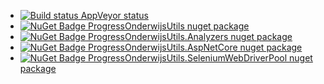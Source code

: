  - [![Build status](https://ci.appveyor.com/api/projects/status/vhcry4gurw5hem79?svg=true) AppVeyor status](https://ci.appveyor.com/project/progressonderwijs/progressonderwijsutils)
 - [![NuGet Badge](https://buildstats.info/nuget/ProgressOnderwijsUtils) ProgressOnderwijsUtils nuget package](https://www.nuget.org/packages/ProgressOnderwijsUtils/)
 - [![NuGet Badge](https://buildstats.info/nuget/ProgressOnderwijsUtils.Analyzers) ProgressOnderwijsUtils.Analyzers nuget package](https://www.nuget.org/packages/ProgressOnderwijsUtils.Analyzers/)
 - [![NuGet Badge](https://buildstats.info/nuget/ProgressOnderwijsUtils.AspNetCore) ProgressOnderwijsUtils.AspNetCore nuget package](https://www.nuget.org/packages/ProgressOnderwijsUtils.AspNetCore/)
 - [![NuGet Badge](https://buildstats.info/nuget/ProgressOnderwijsUtils.SeleniumWebDriverPool) ProgressOnderwijsUtils.SeleniumWebDriverPool nuget package](https://www.nuget.org/packages/ProgressOnderwijsUtils.SeleniumWebDriverPool/)
